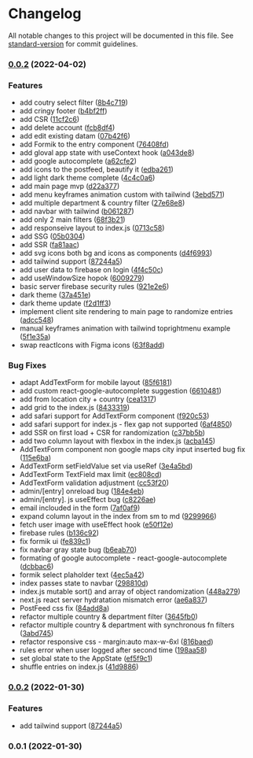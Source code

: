 # Changelog

All notable changes to this project will be documented in this file. See [standard-version](https://github.com/conventional-changelog/standard-version) for commit guidelines.

### [0.0.2](https://github.com/OndrejDrapalik/ex-talent-app/compare/v0.0.1...v0.0.2) (2022-04-02)


### Features

* add coutry select filter ([8b4c719](https://github.com/OndrejDrapalik/ex-talent-app/commit/8b4c719df6a017524e0d4bf8625db244759ccf44))
* add cringy footer ([b4bf2ff](https://github.com/OndrejDrapalik/ex-talent-app/commit/b4bf2ff7fcd248363637a081861b54a8c836da20))
* add CSR ([11cf2c6](https://github.com/OndrejDrapalik/ex-talent-app/commit/11cf2c695a48f358576215c4a124b23af76df88b))
* add delete account ([fcb8df4](https://github.com/OndrejDrapalik/ex-talent-app/commit/fcb8df4938b80c146337431253f1db5d6079399e))
* add edit existing datam ([07b42f6](https://github.com/OndrejDrapalik/ex-talent-app/commit/07b42f65fb56fa5f477b01c7c964beb15524ac78))
* add Formik to the entry component ([76408fd](https://github.com/OndrejDrapalik/ex-talent-app/commit/76408fd975547ab1f4cc8777c9381b667bcfb35c))
* add gloval app state with useContext hook ([a043de8](https://github.com/OndrejDrapalik/ex-talent-app/commit/a043de86ef2050280d77a0e09a94fb9cc5a2905f))
* add google autocomplete ([a62cfe2](https://github.com/OndrejDrapalik/ex-talent-app/commit/a62cfe2fd3f61061df758e9de33dda0ff3e73769))
* add icons to the postfeed, beautify it ([edba261](https://github.com/OndrejDrapalik/ex-talent-app/commit/edba261205b8838f3ee556b1297d2bf5a0b88582))
* add light dark theme complete ([4c4c0a6](https://github.com/OndrejDrapalik/ex-talent-app/commit/4c4c0a6c0d28e1fa0d8aa524587d44db6e620d42))
* add main page mvp ([d22a377](https://github.com/OndrejDrapalik/ex-talent-app/commit/d22a377d6370de689559eb2ffaa53c4d2a5bc960))
* add menu keyframes animation custom with tailwind ([3ebd571](https://github.com/OndrejDrapalik/ex-talent-app/commit/3ebd5714873c450502ad67ae75043b753ca625dd))
* add multiple department & country filter ([27e68e8](https://github.com/OndrejDrapalik/ex-talent-app/commit/27e68e83b12f0e64bcef96558b53d81e2d41073e))
* add navbar with tailwind ([b061287](https://github.com/OndrejDrapalik/ex-talent-app/commit/b061287637047a603d0942887187eee5b5a6cb2f))
* add only 2 main filters ([68f3b21](https://github.com/OndrejDrapalik/ex-talent-app/commit/68f3b21f9d513b3b81f88b47e7ac05f7bfcb7617))
* add responseive layout to index.js ([0713c58](https://github.com/OndrejDrapalik/ex-talent-app/commit/0713c5828669b52c46446340689eee00b7bce69b))
* add SSG ([05b0304](https://github.com/OndrejDrapalik/ex-talent-app/commit/05b03049fe6654bbd7e37f39e70eea0d32cc6c97))
* add SSR ([fa81aac](https://github.com/OndrejDrapalik/ex-talent-app/commit/fa81aac1b70a8a13a9d17c1e2aea1f6f69cddc51))
* add svg icons both bg and icons as components ([d4f6993](https://github.com/OndrejDrapalik/ex-talent-app/commit/d4f6993581c35c7839e33a8354317f5e90db9444))
* add tailwind support ([87244a5](https://github.com/OndrejDrapalik/ex-talent-app/commit/87244a52bc8e21af92f818555a6e5dc92aac2440))
* add user data to firebase on login ([4f4c50c](https://github.com/OndrejDrapalik/ex-talent-app/commit/4f4c50c5ce73c5b5fb8d28018034b10e0a1c9196))
* add useWindowSize hopok ([6009279](https://github.com/OndrejDrapalik/ex-talent-app/commit/6009279cfed47a3097d03d0b77df8d38b84293a9))
* basic server firebase security rules ([921e2e6](https://github.com/OndrejDrapalik/ex-talent-app/commit/921e2e6c989e646fed5e63b14d5cb8b0796d8250))
* dark theme ([37a451e](https://github.com/OndrejDrapalik/ex-talent-app/commit/37a451e4a2adb146a4350caa3060ce4062d05d7a))
* dark theme update ([f2d1ff3](https://github.com/OndrejDrapalik/ex-talent-app/commit/f2d1ff37a3c010f76ab261192d3d70f144156991))
* implement client site rendering to main page to randomize entries ([adcc548](https://github.com/OndrejDrapalik/ex-talent-app/commit/adcc5485213c1265e3c16f43fa550169c059f1a2))
* manual keyframes animation with tailwind toprightmenu example ([5f1e35a](https://github.com/OndrejDrapalik/ex-talent-app/commit/5f1e35a79c6135569e0a41a24be081d8039b734d))
* swap reactIcons with Figma icons ([63f8add](https://github.com/OndrejDrapalik/ex-talent-app/commit/63f8add7d73b6b14bedf3e84ba6a59f1697c2f4b))


### Bug Fixes

* adapt AddTextForm for mobile layout ([85f6181](https://github.com/OndrejDrapalik/ex-talent-app/commit/85f6181ae5f3d4f3453881244e3388a93fd76a6a))
* add custom react-google-autocomplete suggestion ([6610481](https://github.com/OndrejDrapalik/ex-talent-app/commit/6610481367a2b0c44ca2ca1977b995e8ec8b1276))
* add from location city + country ([cea1317](https://github.com/OndrejDrapalik/ex-talent-app/commit/cea1317dad72dfc99d1f675f508ae6e12acfbdc1))
* add grid to the index.js ([8433319](https://github.com/OndrejDrapalik/ex-talent-app/commit/84333199666d3da9085152eafc3f5d2b96a97b52))
* add safari support for AddTextForm component ([f920c53](https://github.com/OndrejDrapalik/ex-talent-app/commit/f920c53f6092cd3750d68388f56e3849297f82d0))
* add safari support for index.js - flex gap not supported ([6af4850](https://github.com/OndrejDrapalik/ex-talent-app/commit/6af48506b14173c6b95d996999c0ff98ff6244b6))
* add SSR on first load + CSR for randomization ([c37bb5b](https://github.com/OndrejDrapalik/ex-talent-app/commit/c37bb5bd492e5ef7ceccde9a1f13d265eaa3feef))
* add two column layout with flexbox in the index.js ([acba145](https://github.com/OndrejDrapalik/ex-talent-app/commit/acba1454bbb889bcb057d5c1118cf72fe437b85d))
* AddTextForm component non google maps city input inserted bug fix ([115e6ba](https://github.com/OndrejDrapalik/ex-talent-app/commit/115e6ba9a8a905623b3969ecfb3fa34c20731d2e))
* AddTextForm setFieldValue set via useRef ([3e4a5bd](https://github.com/OndrejDrapalik/ex-talent-app/commit/3e4a5bd758c7118e372555eb5acd435641cc0ce1))
* AddTextForm TextField max limit ([ec808cd](https://github.com/OndrejDrapalik/ex-talent-app/commit/ec808cd93cd2380929c4cd65831882e197c2d0a1))
* AddTextForm validation adjustment ([cc53f20](https://github.com/OndrejDrapalik/ex-talent-app/commit/cc53f20bc7a0da5dde7581ab4ca7c51808a59843))
* admin/[entry] onreload bug ([184e4eb](https://github.com/OndrejDrapalik/ex-talent-app/commit/184e4eb1b39489483fdfd8248062a97826f48206))
* admin/[entry]. js useEffect bug ([c8226ae](https://github.com/OndrejDrapalik/ex-talent-app/commit/c8226ae837ddb5b83eb638302e36269ac688541c))
* email inclouded in the form ([7af0af9](https://github.com/OndrejDrapalik/ex-talent-app/commit/7af0af96ab5cfbd3c7102faabff77d8493494d3f))
* expand column layout in the index from sm to md ([9299966](https://github.com/OndrejDrapalik/ex-talent-app/commit/9299966c23aa374a3de1d569943dbf4fbc67cdc0))
* fetch user image with useEffect hook ([e50f12e](https://github.com/OndrejDrapalik/ex-talent-app/commit/e50f12e5a05414aa5582f090bf7e4e2169579a71))
* firebase rules ([b136c92](https://github.com/OndrejDrapalik/ex-talent-app/commit/b136c929ed69c2570bb3fd8ebd4f356d2109d77b))
* fix formik ui ([fe839c1](https://github.com/OndrejDrapalik/ex-talent-app/commit/fe839c1b9aaa5c084997161405c73bb1a5d45c74))
* fix navbar gray state bug ([b6eab70](https://github.com/OndrejDrapalik/ex-talent-app/commit/b6eab70cfe9cbe4862823d3357feffb36e853a6f))
* formating of google autocomplete - react-google-autocomplete ([dcbbac6](https://github.com/OndrejDrapalik/ex-talent-app/commit/dcbbac6fb25a250bba6e880ca5861a06f106df2d))
* formik select plaholder text ([4ec5a42](https://github.com/OndrejDrapalik/ex-talent-app/commit/4ec5a420d989699b18c4bec41aec20640fc867dd))
* index passes state to navbar ([298810d](https://github.com/OndrejDrapalik/ex-talent-app/commit/298810d6742acf77fab2fb7faeb35b81d830412d))
* index.js mutable sort() and array of object randomization ([448a279](https://github.com/OndrejDrapalik/ex-talent-app/commit/448a279974a6faaddd97980c6e71a676308be0ee))
* next.js react server hydratation mismatch error ([ae6a837](https://github.com/OndrejDrapalik/ex-talent-app/commit/ae6a837d84baed3083e2d3214010eae17ce22dc8))
* PostFeed css fix ([84add8a](https://github.com/OndrejDrapalik/ex-talent-app/commit/84add8ac1e6ca5b3cb29c38b856a20c7b5433a4c))
* refactor multiple country & department filter ([3645fb0](https://github.com/OndrejDrapalik/ex-talent-app/commit/3645fb0d0de31854f79199ba7cdfc7364d8c4e6f))
* refactor multiple country & department with synchronous fn filters ([3abd745](https://github.com/OndrejDrapalik/ex-talent-app/commit/3abd745ea06f24fad8b4fdcfe0941208c990e196))
* refactor responsive css - margin:auto max-w-6xl ([816baed](https://github.com/OndrejDrapalik/ex-talent-app/commit/816baed563260fa6544a83f1955e1bc66614aaea))
* rules error when user logged after second time ([198aa58](https://github.com/OndrejDrapalik/ex-talent-app/commit/198aa586ad50df983074aa10c761dbd41fc6cb82))
* set global state to the AppState ([ef5f9c1](https://github.com/OndrejDrapalik/ex-talent-app/commit/ef5f9c1166e1f5c5d4eca418122866581233aeb1))
* shuffle entries on index.js ([41d9886](https://github.com/OndrejDrapalik/ex-talent-app/commit/41d9886941abe77b73f8d4e5ebf89f8061d66899))

### [0.0.2](https://github.com/OndrejDrapalik/ex-talent-app/compare/v0.0.1...v0.0.2) (2022-01-30)


### Features

* add tailwind support ([87244a5](https://github.com/OndrejDrapalik/ex-talent-app/commit/87244a52bc8e21af92f818555a6e5dc92aac2440))

### 0.0.1 (2022-01-30)
